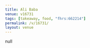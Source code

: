 ```yaml
---
title: Ali Baba
venue: v16731
tags: [takeaway, food, "fhrs:662214"]
permalink: /v/16731/
layout: venue
---
```

null